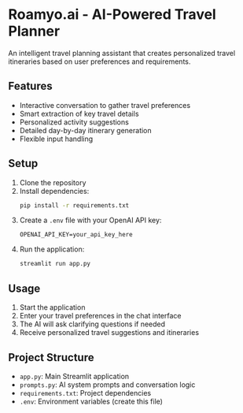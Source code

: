 # Roamyo.ai - AI-Powered Travel Planner

An intelligent travel planning assistant that creates personalized travel itineraries based on user preferences and requirements.

## Features

- Interactive conversation to gather travel preferences
- Smart extraction of key travel details
- Personalized activity suggestions
- Detailed day-by-day itinerary generation
- Flexible input handling

## Setup

1. Clone the repository
2. Install dependencies:
   ```bash
   pip install -r requirements.txt
   ```
3. Create a `.env` file with your OpenAI API key:
   ```
   OPENAI_API_KEY=your_api_key_here
   ```
4. Run the application:
   ```bash
   streamlit run app.py
   ```

## Usage

1. Start the application
2. Enter your travel preferences in the chat interface
3. The AI will ask clarifying questions if needed
4. Receive personalized travel suggestions and itineraries

## Project Structure

- `app.py`: Main Streamlit application
- `prompts.py`: AI system prompts and conversation logic
- `requirements.txt`: Project dependencies
- `.env`: Environment variables (create this file) 